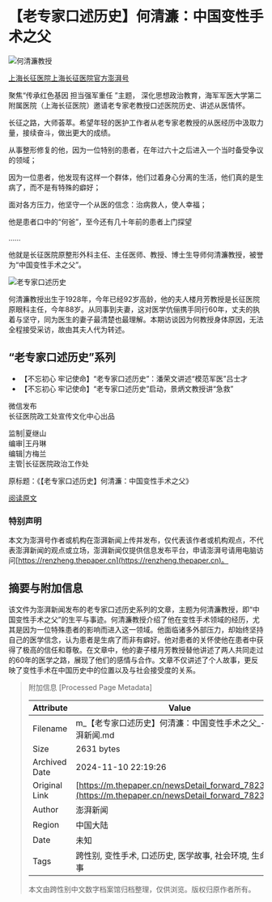# 【老专家口述历史】何清濂：中国变性手术之父

![何清濂教授](https://image.thepaper.cn/image/18/190/964.jpg)

[上海长征医院上海长征医院官方澎湃号](https://m.thepaper.cn/gov_78024)

聚焦“传承红色基因 担当强军重任 ”主题， 深化思想政治教育，海军军医大学第二附属医院（上海长征医院）邀请老专家老教授口述医院历史、讲述从医情怀。

长征之路，大师荟萃。希望年轻的医护工作者从老专家老教授的从医经历中汲取力量，接续奋斗，做出更大的成绩。

从事整形修复的他，因为一位特别的患者，在年过六十之后进入一个当时备受争议的领域；

因为一位患者，他发现有这样一个群体，他们过着身心分离的生活，他们真的是生病了，而不是有特殊的癖好；

面对各方压力，他坚守一个从医的信念：治病救人，使人幸福；

他是患者口中的“何爸”，至今还有几十年前的患者上门探望

……

他就是长征医院原整形外科主任、主任医师、教授、博士生导师何清濂教授，被誉为“中国变性手术之父”。

![老专家口述历史](https://imagepphcloud.thepaper.cn/pph/image/72/348/444.jpg)

何清濂教授出生于1928年，今年已经92岁高龄，他的夫人楼月芳教授是长征医院原眼科主任，今年88岁。从同事到夫妻，这对医学伉俪携手同行60年，丈夫的执着与坚守，同为医生的妻子最清楚也最理解。本期访谈因为何教授身体原因，无法全程接受采访，故由其夫人代为转述。

## “老专家口述历史”系列
- 【不忘初心 牢记使命】“老专家口述历史”：潘荣文讲述“模范军医”吕士才
- 【不忘初心 牢记使命】“老专家口述历史”启动，景炳文教授讲“急救”

微信发布  
长征医院政工处宣传文化中心出品

监制|夏继山  
编审|王丹琳  
编辑|方梅兰  
主管|长征医院政治工作处  

原标题：《【老专家口述历史】何清濂：中国变性手术之父》

[阅读原文](http://mp.weixin.qq.com/s?__biz=MzUyMTkwODU1OA==&mid=2247494595&idx=1&sn=b0db033e1039e000f0dcd2986ebdd5e7&chksm=f9d153e2cea6daf4dae1cdcd4c727a6f4d18cbc5bea82c2a1dacf356b669db2f02136ba5c920#rd)

### 特别声明
本文为澎湃号作者或机构在澎湃新闻上传并发布，仅代表该作者或机构观点，不代表澎湃新闻的观点或立场，澎湃新闻仅提供信息发布平台，申请澎湃号请用电脑访问[https://renzheng.thepaper.cn](https://renzheng.thepaper.cn)。

## 摘要与附加信息

<!-- tcd_abstract -->
该文件为澎湃新闻发布的老专家口述历史系列的文章，主题为何清濂教授，即“中国变性手术之父”的生平与事迹。何清濂教授介绍了他在变性手术领域的经历，尤其是因为一位特殊患者的影响而进入这一领域。他面临诸多外部压力，却始终坚持自己的医学信念，认为患者是生病了而非有癖好。他对患者的关怀使他在患者中获得了极高的信任和尊敬。在文章中，他的妻子楼月芳教授替他讲述了两人共同走过的60年的医学之路，展现了他们的感情与合作。文章不仅讲述了个人故事，更反映了变性手术在中国历史中的位置以及与社会接受度的关系。
<!-- tcd_abstract_end -->

> 附加信息 [Processed Page Metadata]
>
> | Attribute       | Value                                  |
> |-----------------|----------------------------------------|
> | Filename        | m_【老专家口述历史】何清濂：中国变性手术之父_-_澎湃新闻.md                             |
> | Size            | 2631 bytes                           |
> | Archived Date   | 2024-11-10 22:19:26                             |
> | Original Link   | [https://m.thepaper.cn/newsDetail_forward_7823178](https://m.thepaper.cn/newsDetail_forward_7823178)                       |
> | Author          | 澎湃新闻                               |
> | Region          | 中国大陆                               |
> | Date            | 未知                                 |
> | Tags            | 跨性别, 变性手术, 口述历史, 医学故事, 社会环境, 生命故事                                 |
>
> 本文由跨性别中文数字档案馆归档整理，仅供浏览。版权归原作者所有。
>